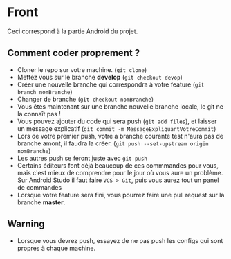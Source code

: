 # Front

Ceci correspond à la partie Android du projet.

## Comment coder proprement ?

- Cloner le repo sur votre machine. (`git clone`)
- Mettez vous sur le branche **develop** (`git checkout devop`)
- Créer une nouvelle branche qui correspondra à votre feature (`git branch nomBranche`)
- Changer de branche (`git checkout nomBranche`)
- Vous êtes maintenant sur une branche nouvelle branche locale, le git ne la connaît pas !
- Vous pouvez ajouter du code qui sera push  (`git add files`), et laisser un message explicatif (`git commit -m MessageExpliquantVotreCommit`)
- Lors de votre premier push, votre a branche courante test n'aura pas de branche amont, il faudra la créer. (`git push --set-upstream origin nomBranche`)
- Les autres push se feront juste avec `git push`
- Certains éditeurs font déjà beaucoup de ces commmandes pour vous, mais c'est mieux de comprendre pour le jour où vous aure un problème. Sur Android Studo il faut faire `VCS > Git`, puis vous aurez tout un panel de commandes
- Lorsque votre feature sera fini, vous pourrez faire une pull request sur la branche **master**.

## Warning

- Lorsque vous devrez push, essayez de ne pas push les configs qui sont propres à chaque machine.
